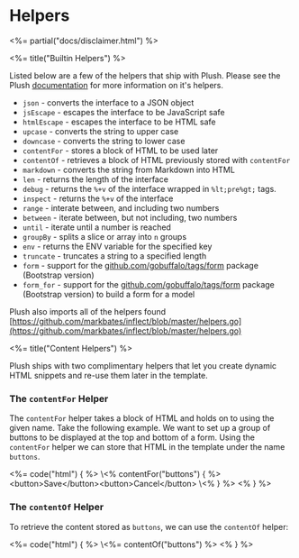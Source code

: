 # Helpers

<%= partial("docs/disclaimer.html") %>

<%= title("Builtin Helpers") %>

Listed below are a few of the helpers that ship with Plush. Please see the Plush [documentation](https://github.com/gobuffalo/plush) for more information on it's helpers.

* `json` - converts the interface to a JSON object
* `jsEscape` - escapes the interface to be JavaScript safe
* `htmlEscape` - escapes the interface to be HTML safe
* `upcase` - converts the string to upper case
* `downcase` - converts the string to lower case
* `contentFor` - stores a block of HTML to be used later
* `contentOf` - retrieves a block of HTML previously stored with `contentFor`
* `markdown` - converts the string from Markdown into HTML
* `len` - returns the length of the interface
* `debug` - returns the `%+v` of the interface wrapped in `%lt;pre%gt;` tags.
* `inspect` - returns the `%+v` of the interface
* `range` - interate between, and including two numbers
* `between` - iterate between, but not including, two numbers
* `until` - iterate until a number is reached
* `groupBy` - splits a slice or array into `n` groups
* `env` - returns the ENV variable for the specified key
* `truncate` - truncates a string to a specified length
* `form` - support for the [github.com/gobuffalo/tags/form](https://github.com/gobuffalo/tags/tree/master/form) package (Bootstrap version)
* `form_for` - support for the [github.com/gobuffalo/tags/form](https://github.com/gobuffalo/tags/tree/master/form) package (Bootstrap version) to build a form for a model

Plush also imports all of the helpers found [https://github.com/markbates/inflect/blob/master/helpers.go](https://github.com/markbates/inflect/blob/master/helpers.go)

<%= title("Content Helpers") %>

Plush ships with two complimentary helpers that let you create dynamic HTML snippets and re-use them later in the template.

### The `contentFor` Helper

The `contentFor` helper takes a block of HTML and holds on to using the given name. Take the following example. We want to set up a group of buttons to be displayed at the top and bottom of a form. Using the `contentFor` helper we can store that HTML in the template under the name `buttons`.

<%= code("html") { %>
\\<% contentFor("buttons") { %>
  &lt;button>Save&lt;/button>&lt;button>Cancel&lt;/button>
\\<% } %>
<% } %>

### The `contentOf` Helper

To retrieve the content stored as `buttons`, we can use the `contentOf` helper:

<%= code("html") { %>
\\<%= contentOf("buttons") %>
<% } %>
